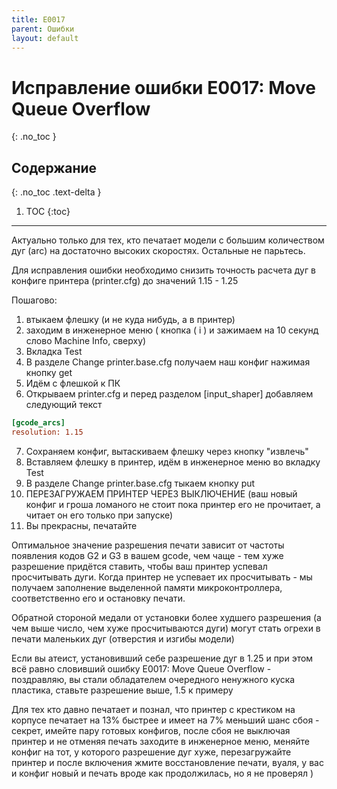 ```yaml
---
title: E0017
parent: Ошибки
layout: default
---
```


#  Исправление ошибки E0017: Move Queue Overflow
{: .no_toc }

## Содержание
{: .no_toc .text-delta }

1. TOC
{:toc}

---

Актуально только для тех, кто печатает модели с большим количеством дуг (arc) на достаточно высоких скоростях. Остальные не парьтесь.

Для исправления ошибки необходимо снизить точность расчета дуг в конфиге принтера (printer.cfg) до значений 1.15 - 1.25

Пошагово:
1. втыкаем флешку (и не куда нибудь, а в принтер)
2. заходим в инженерное меню ( кнопка ( i ) и зажимаем на 10 секунд слово Machine Info, сверху)
3. Вкладка Test
4. В разделе Change printer.base.cfg получаем наш конфиг нажимая кнопку get
5. Идём с флешкой к ПК
6. Открываем printer.cfg и перед разделом \[input_shaper\] добавляем следующий текст
``` ini
[gcode_arcs]
resolution: 1.15
```
7. Сохраняем конфиг, вытаскиваем флешку через кнопку "извлечь"
8. Вставляем флешку в принтер, идём в инженерное меню во вкладку Test
9. В разделе Change printer.base.cfg тыкаем кнопку put
10. ПЕРЕЗАГРУЖАЕМ ПРИНТЕР ЧЕРЕЗ ВЫКЛЮЧЕНИЕ (ваш новый конфиг и гроша ломаного не стоит пока принтер его не прочитает, а читает он его только при запуске)
11. Вы прекрасны, печатайте

Оптимальное значение разрешения печати зависит от частоты появления кодов G2 и G3 в вашем gcode, чем чаще - тем хуже разрешение придётся ставить, чтобы ваш принтер успевал просчитывать дуги. Когда принтер не успевает их просчитывать - мы получаем заполнение выделенной памяти микроконтроллера, соответственно его и остановку печати.

Обратной стороной медали от установки более худшего разрешения (а чем выше число, чем хуже просчитываются дуги) могут стать огрехи в печати маленьких дуг (отверстия и изгибы модели)

Если вы атеист, установивший себе разрешение дуг в 1.25 и при этом всё равно словивший ошибку E0017: Move Queue Overflow - поздравляю, вы стали обладателем очередного ненужного куска пластика, ставьте разрешение выше, 1.5 к примеру

Для тех кто давно печатает и познал, что принтер с крестиком на корпусе печатает на 13% быстрее и имеет на 7% меньший шанс сбоя - секрет, имейте пару готовых конфигов, после сбоя не выключая принтер и не отменяя печать заходите в инженерное меню, меняйте конфиг на тот, у которого разрешение дуг хуже, перезагружайте принтер и после включения жмите восстановление печати, вуаля, у вас и конфиг новый и печать вроде как продолжилась, но я не проверял )